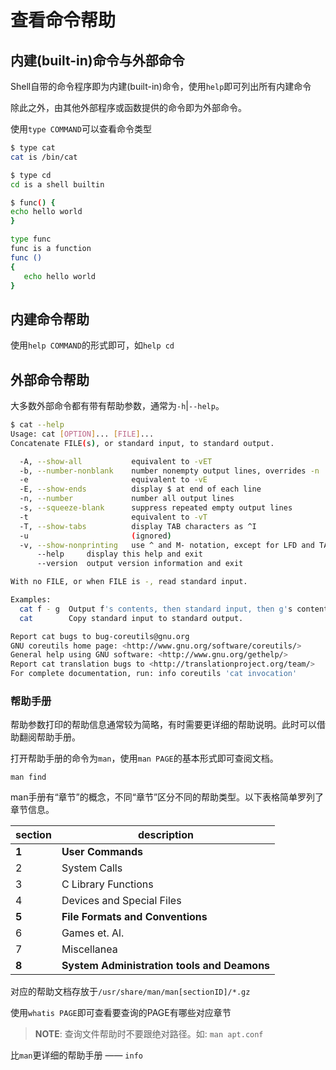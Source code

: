 # 查看命令帮助

## 内建(built-in)命令与外部命令

Shell自带的命令程序即为内建(built-in)命令，使用``help``即可列出所有内建命令

除此之外，由其他外部程序或函数提供的命令即为外部命令。

使用``type COMMAND``可以查看命令类型

```bash
$ type cat
cat is /bin/cat

$ type cd
cd is a shell builtin

$ func() {
echo hello world
}

type func
func is a function
func ()
{
   echo hello world
}
```

## 内建命令帮助

使用``help COMMAND``的形式即可，如``help cd``

## 外部命令帮助

大多数外部命令都有带有帮助参数，通常为``-h``|``--help``。

```bash
$ cat --help
Usage: cat [OPTION]... [FILE]...
Concatenate FILE(s), or standard input, to standard output.

  -A, --show-all           equivalent to -vET
  -b, --number-nonblank    number nonempty output lines, overrides -n
  -e                       equivalent to -vE
  -E, --show-ends          display $ at end of each line
  -n, --number             number all output lines
  -s, --squeeze-blank      suppress repeated empty output lines
  -t                       equivalent to -vT
  -T, --show-tabs          display TAB characters as ^I
  -u                       (ignored)
  -v, --show-nonprinting   use ^ and M- notation, except for LFD and TAB
      --help     display this help and exit
      --version  output version information and exit

With no FILE, or when FILE is -, read standard input.

Examples:
  cat f - g  Output f's contents, then standard input, then g's contents.
  cat        Copy standard input to standard output.

Report cat bugs to bug-coreutils@gnu.org
GNU coreutils home page: <http://www.gnu.org/software/coreutils/>
General help using GNU software: <http://www.gnu.org/gethelp/>
Report cat translation bugs to <http://translationproject.org/team/>
For complete documentation, run: info coreutils 'cat invocation'
```

### 帮助手册

帮助参数打印的帮助信息通常较为简略，有时需要更详细的帮助说明。此时可以借助翻阅帮助手册。

打开帮助手册的命令为``man``，使用``man PAGE``的基本形式即可查阅文档。

    man find

man手册有“章节”的概念，不同“章节”区分不同的帮助类型。以下表格简单罗列了章节信息。

section|description
-------|-----------
  **1**| **User Commands**
    2  | System Calls
    3  | C Library Functions
    4  | Devices and Special Files
  **5**| **File Formats and Conventions**
    6  | Games et. Al.
    7  | Miscellanea
  **8**| **System Administration tools and Deamons**

对应的帮助文档存放于``/usr/share/man/man[sectionID]/*.gz``

使用``whatis PAGE``即可查看要查询的PAGE有哪些对应章节

> **NOTE**: 查询文件帮助时不要跟绝对路径。如: ``man apt.conf``

比``man``更详细的帮助手册 —— ``info``
